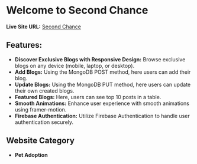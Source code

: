 
# Welcome to Second Chance

**Live Site URL:** [Second Chance](https://fresh-thoughts-12a68.web.app/)


## Features:

- **Discover Exclusive Blogs with Responsive Design:** Browse exclusive blogs on any device (mobile, laptop, or desktop).
- **Add Blogs:** Using the MongoDB POST method, here users can add their blog.
- **Update Blogs:** Using the MongoDB PUT method, here users can update their own created blogs.
- **Featured Blogs:** Here, users can see top 10 posts in a table.
- **Smooth Animations:** Enhance user experience with smooth animations using framer-motion.
- **Firebase Authentication:** Utilize Firebase Authentication to handle user authentication securely.


## Website Category

- **Pet Adoption**